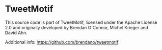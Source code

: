 TweetMotif
==========
This source code is part of TweetMotif, licensed under the Apache License 2.0
and originally developed by Brendan O'Connor, Michel Krieger and David Ahn.

Additional info: https://github.com/brendano/tweetmotif
